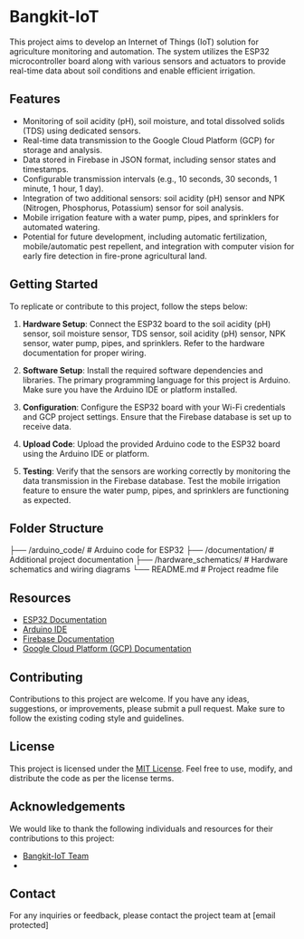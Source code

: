 # Bangkit-IoT

This project aims to develop an Internet of Things (IoT) solution for agriculture monitoring and automation. The system utilizes the ESP32 microcontroller board along with various sensors and actuators to provide real-time data about soil conditions and enable efficient irrigation.

## Features

- Monitoring of soil acidity (pH), soil moisture, and total dissolved solids (TDS) using dedicated sensors.
- Real-time data transmission to the Google Cloud Platform (GCP) for storage and analysis.
- Data stored in Firebase in JSON format, including sensor states and timestamps.
- Configurable transmission intervals (e.g., 10 seconds, 30 seconds, 1 minute, 1 hour, 1 day).
- Integration of two additional sensors: soil acidity (pH) sensor and NPK (Nitrogen, Phosphorus, Potassium) sensor for soil analysis.
- Mobile irrigation feature with a water pump, pipes, and sprinklers for automated watering.
- Potential for future development, including automatic fertilization, mobile/automatic pest repellent, and integration with computer vision for early fire detection in fire-prone agricultural land.

## Getting Started

To replicate or contribute to this project, follow the steps below:

1. **Hardware Setup**: Connect the ESP32 board to the soil acidity (pH) sensor, soil moisture sensor, TDS sensor, soil acidity (pH) sensor, NPK sensor, water pump, pipes, and sprinklers. Refer to the hardware documentation for proper wiring.

2. **Software Setup**: Install the required software dependencies and libraries. The primary programming language for this project is Arduino. Make sure you have the Arduino IDE or platform installed.

3. **Configuration**: Configure the ESP32 board with your Wi-Fi credentials and GCP project settings. Ensure that the Firebase database is set up to receive data.

4. **Upload Code**: Upload the provided Arduino code to the ESP32 board using the Arduino IDE or platform.

5. **Testing**: Verify that the sensors are working correctly by monitoring the data transmission in the Firebase database. Test the mobile irrigation feature to ensure the water pump, pipes, and sprinklers are functioning as expected.

## Folder Structure

├── /arduino_code/             # Arduino code for ESP32
├── /documentation/            # Additional project documentation
├── /hardware_schematics/      # Hardware schematics and wiring diagrams
└── README.md # Project readme file


## Resources

- [ESP32 Documentation](https://docs.espressif.com/projects/esp-idf/en/latest/esp32/)
- [Arduino IDE](https://www.arduino.cc/en/software)
- [Firebase Documentation](https://firebase.google.com/docs)
- [Google Cloud Platform (GCP) Documentation](https://cloud.google.com/docs)

## Contributing

Contributions to this project are welcome. If you have any ideas, suggestions, or improvements, please submit a pull request. Make sure to follow the existing coding style and guidelines.

## License

This project is licensed under the [MIT License](https://opensource.org/licenses/MIT). Feel free to use, modify, and distribute the code as per the license terms.

## Acknowledgements

We would like to thank the following individuals and resources for their contributions to this project:

- [Bangkit-IoT Team](https://github.com/bangkit-iot)
- 
## Contact

For any inquiries or feedback, please contact the project team at [email protected]

